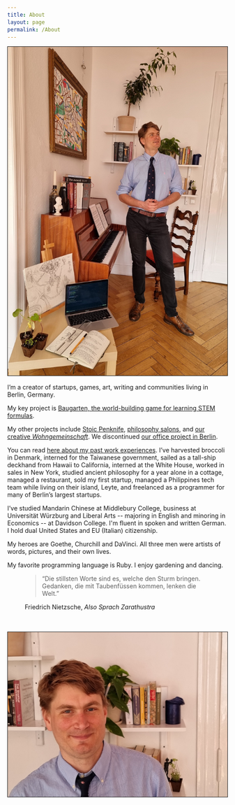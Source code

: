 ```yaml
---
title: About
layout: page
permalink: /About
---
```

  <img border="1.5" src="/assets/images/henry_tall_interests.jpg" class="align-right"/>
  <p>
    I’m a creator of startups, games, art, writing and communities living in Berlin, Germany.
  </p>
  <p>
    My key project is <a href="http://baugarten.app"> Baugarten, the world-building game for learning STEM formulas</a>.
  </p>
  <p>
    My other projects include <a href="https://www.stoicpenknife.com">Stoic Penknife</a>, <a href="../projects/salons">philosophy salons</a>, and <a href="../projects/wohngemeinschaft">our creative <i>Wohngemeinschaft</i></a>. We discontinued <a href="../projects/office">our office project in Berlin</a>.
  </p>
  <p>
    You can read <a href="../CV">here about my past work experiences</a>. I’ve harvested broccoli in Denmark, interned for the Taiwanese government, sailed as a tall-ship deckhand from Hawaii to California, interned at the White House, worked in sales in New York, studied ancient philosophy for a year alone in a cottage, managed a restaurant, sold my first startup, managed a Philippines tech team while living on their island, Leyte, and freelanced as a programmer for many of Berlin’s largest startups.
  </p>
  <p>
I’ve studied Mandarin Chinese at Middlebury College, business at Universität Würzburg and Liberal Arts -- majoring in English and minoring in Economics -- at Davidson College. I'm fluent in spoken and written German. I hold dual United States and EU (Italian) citizenship.
</p>
<p>
My heroes are Goethe, Churchill and DaVinci. All three men were artists of words, pictures, and their own lives.
</p>
<p>
My favorite programming language is Ruby. I enjoy gardening and dancing. 
</p>
<figure>
<blockquote class="blockquote">
<p>“Die stillsten Worte sind es, welche den Sturm bringen. Gedanken, die mit Taubenfüssen kommen, lenken die Welt.”</p>
</blockquote>
<figcaption class="blockquote-footer">
Friedrich Nietzsche, <cite title="Also Sprach Zarathustra">Also Sprach Zarathustra</cite>
</figcaption>
</figure>
<br/>
<br/>
<img border="1.5" src="/assets/images/henry_face.jpg"/>

